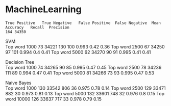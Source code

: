 # MachineLearning
	True Positive	True Negative	False Positive	False Negative	Mean Accuracy	Recall	Precision
	164	34350					
SVM							
Top word 1000	73	34221	130	100	0.993	0.42	0.36
Top word 2500	67	34250	97	101	0.994	0.4	0.41
Top word 5000	62	34270	90	91	0.995	0.41	0.41
							
Decision Tree							
Top word 1000	74	34265	90	85	0.995	0.47	0.45
Top word 2500	78	34236	111	89	0.994	0.47	0.41
Top word 5000	81	34266	73	93	0.995	0.47	0.53
							
Naive Bayes							
Top word 1000	130	33542	806	36	0.975	0.78	0.14
Top word 2500	129	33471	882	30	0.973	0.81	0.13
Top word 5000	132	33601	748	32	0.976	0.8	0.15
Top word 10000	126	33637	717	33	0.978	0.79	0.15
